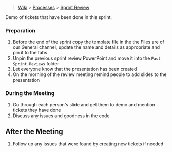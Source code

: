 > [Wiki](Home) > [Processes](Processes) > [Sprint Review](Sprint-Review)

Demo of tickets that have been done in this sprint.

### Preparation

1. Before the end of the sprint copy the template file in the the Files are of our General channel, update the name and details as appropriate and pin it to the tabs
1. Unpin the previous sprint review PowerPoint and move it into the `Past Sprint Reviews` folder
1. Let everyone know that the presentation has been created
1. On the morning of the review meeting remind people to add slides to the presentation

### During the Meeting

1. Go through each person's slide and get them to demo and mention tickets they have done
1. Discuss any issues and goodness in the code

## After the Meeting

1. Follow up any issues that were found by creating new tickets if needed

